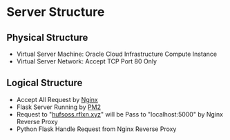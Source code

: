 # Server Structure

## Physical Structure
* Virtual Server Machine: Oracle Cloud Infrastructure Compute Instance
* Virtual Server Network: Accept TCP Port 80 Only

## Logical Structure
* Accept All Request by [Nginx](https://nginx.org/en/) 
* Flask Server Running by [PM2](https://pm2.keymetrics.io/)
* Request to "[hufsoss.rflxn.xyz](http://hufsoss.rflxn.xyz)" will be Pass to "localhost:5000" by Nginx Reverse Proxy
* Python Flask Handle Request from Nginx Reverse Proxy
